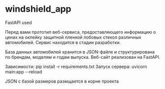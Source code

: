 # windshield_app
FastAPI used

Перед вами прототип веб-сервиса, предоставляющего информацию о ценах на оклейку защитной пленкой лобовых стекол различных автомобилей. 
Сервис находится в стадии разработки. 

База данных автомобилей хранится в JSON-файле и структурирована по брендам, моделям и годам выпуска. 
Веб-сайт реализован на FastAPI.

Зависимости: pip install -r requirements.txt
Запуск сервера: uvicorn main:app --reload

JSON с базой размеров размщается в корне проекта
